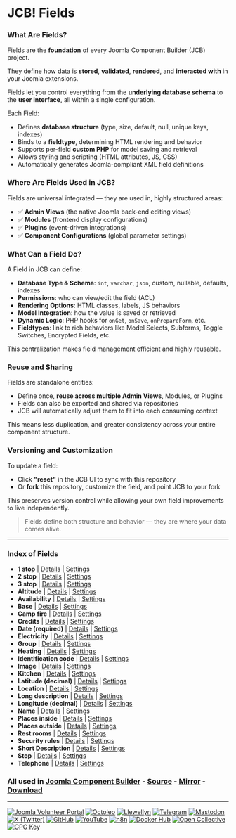 # JCB! Fields

### What Are Fields?
Fields are the **foundation** of every Joomla Component Builder (JCB) project.

They define how data is **stored**, **validated**, **rendered**, and **interacted with** in your Joomla extensions.

Fields let you control everything from the **underlying database schema** to the **user interface**, all within a single configuration.

Each Field:
- Defines **database structure** (type, size, default, null, unique keys, indexes)
- Binds to a **fieldtype**, determining HTML rendering and behavior
- Supports per-field **custom PHP** for model saving and retrieval
- Allows styling and scripting (HTML attributes, JS, CSS)
- Automatically generates Joomla-compliant XML field definitions

### Where Are Fields Used in JCB?
Fields are universal integrated — they are used in, highly structured areas:

- ✅ **Admin Views** (the native Joomla back-end editing views)
- ✅ **Modules** (frontend display configurations)
- ✅ **Plugins** (event-driven integrations)
- ✅ **Component Configurations** (global parameter settings)

### What Can a Field Do?
A Field in JCB can define:

- **Database Type & Schema**: `int`, `varchar`, `json`, custom, nullable, defaults, indexes
- **Permissions**: who can view/edit the field (ACL)
- **Rendering Options**: HTML classes, labels, JS behaviors
- **Model Integration**: how the value is saved or retrieved
- **Dynamic Logic**: PHP hooks for `onGet`, `onSave`, `onPrepareForm`, etc.
- **Fieldtypes**: link to rich behaviors like Model Selects, Subforms, Toggle Switches, Encrypted Fields, etc.

This centralization makes field management efficient and highly reusable.

### Reuse and Sharing
Fields are standalone entities:

- Define once, **reuse across multiple Admin Views**, Modules, or Plugins
- Fields can also be exported and shared via repositories
- JCB will automatically adjust them to fit into each consuming context

This means less duplication, and greater consistency across your entire component structure.

### Versioning and Customization
To update a field:

- Click **"reset"** in the JCB UI to sync with this repository
- Or **fork** this repository, customize the field, and point JCB to your fork

This preserves version control while allowing your own field improvements to live independently.

>Fields define both structure and behavior — they are where your data comes alive.

---
### Index of Fields


 - **1 stop** | [Details](src/field/934eb37b-0fb1-4fed-b3ec-969cd0b364ee) | [Settings](src/field/934eb37b-0fb1-4fed-b3ec-969cd0b364ee/item.json)
 - **2 stop** | [Details](src/field/4a87c014-04ca-4986-8aea-43ed407ff07a) | [Settings](src/field/4a87c014-04ca-4986-8aea-43ed407ff07a/item.json)
 - **3 stop** | [Details](src/field/f68fdba1-62f1-4396-b915-cacc79206db5) | [Settings](src/field/f68fdba1-62f1-4396-b915-cacc79206db5/item.json)
 - **Altitude** | [Details](src/field/bdee9804-cf65-46da-a49a-5397789c801e) | [Settings](src/field/bdee9804-cf65-46da-a49a-5397789c801e/item.json)
 - **Availability** | [Details](src/field/7d158094-5df6-4486-87d9-d1c3f6732ced) | [Settings](src/field/7d158094-5df6-4486-87d9-d1c3f6732ced/item.json)
 - **Base** | [Details](src/field/cf7146a0-8c47-4fec-9490-34287ef14408) | [Settings](src/field/cf7146a0-8c47-4fec-9490-34287ef14408/item.json)
 - **Camp fire** | [Details](src/field/e984295c-77bf-437b-8361-4977646fae4c) | [Settings](src/field/e984295c-77bf-437b-8361-4977646fae4c/item.json)
 - **Credits** | [Details](src/field/897b1866-93ae-4c77-9d76-2d59fe32fc83) | [Settings](src/field/897b1866-93ae-4c77-9d76-2d59fe32fc83/item.json)
 - **Date (required)** | [Details](src/field/03995043-13fb-4ec7-bc66-e13434425a06) | [Settings](src/field/03995043-13fb-4ec7-bc66-e13434425a06/item.json)
 - **Electricity** | [Details](src/field/85beced9-a24c-4797-a94b-5aa7c460076e) | [Settings](src/field/85beced9-a24c-4797-a94b-5aa7c460076e/item.json)
 - **Group** | [Details](src/field/0d4a5caa-2199-4fb1-b07f-bd8071d71dbe) | [Settings](src/field/0d4a5caa-2199-4fb1-b07f-bd8071d71dbe/item.json)
 - **Heating** | [Details](src/field/fd05b628-8b23-42fc-aacc-78ebcf96ea60) | [Settings](src/field/fd05b628-8b23-42fc-aacc-78ebcf96ea60/item.json)
 - **Identification code** | [Details](src/field/68699537-3391-400c-af78-177327570b4e) | [Settings](src/field/68699537-3391-400c-af78-177327570b4e/item.json)
 - **Image** | [Details](src/field/3df662f4-5924-483e-8636-24c2ed4f27bf) | [Settings](src/field/3df662f4-5924-483e-8636-24c2ed4f27bf/item.json)
 - **Kitchen** | [Details](src/field/7b541f51-6f3f-4f78-a8b4-2dd3009714d7) | [Settings](src/field/7b541f51-6f3f-4f78-a8b4-2dd3009714d7/item.json)
 - **Latitude (decimal)** | [Details](src/field/b83771c3-ffd1-4827-a41d-a633873517c7) | [Settings](src/field/b83771c3-ffd1-4827-a41d-a633873517c7/item.json)
 - **Location** | [Details](src/field/44ac0436-5edb-4787-acea-afc18da84380) | [Settings](src/field/44ac0436-5edb-4787-acea-afc18da84380/item.json)
 - **Long description** | [Details](src/field/382f24f4-aea2-448e-927c-99d89bb6ed40) | [Settings](src/field/382f24f4-aea2-448e-927c-99d89bb6ed40/item.json)
 - **Longitude (decimal)** | [Details](src/field/2c6061d1-eb07-4f29-858b-21e4439b237b) | [Settings](src/field/2c6061d1-eb07-4f29-858b-21e4439b237b/item.json)
 - **Name** | [Details](src/field/ea8871b6-4f71-480b-bbd7-0d71322c6464) | [Settings](src/field/ea8871b6-4f71-480b-bbd7-0d71322c6464/item.json)
 - **Places inside** | [Details](src/field/00ea1e01-ff68-4feb-8649-68c63d4e062c) | [Settings](src/field/00ea1e01-ff68-4feb-8649-68c63d4e062c/item.json)
 - **Places outside** | [Details](src/field/aaf3f211-ba95-45cc-a2a1-881d6ea35d50) | [Settings](src/field/aaf3f211-ba95-45cc-a2a1-881d6ea35d50/item.json)
 - **Rest rooms** | [Details](src/field/d3a5af2d-6b37-49ba-a4b6-0940501091f8) | [Settings](src/field/d3a5af2d-6b37-49ba-a4b6-0940501091f8/item.json)
 - **Security rules** | [Details](src/field/e5acc3ed-593b-4318-a3fd-47a82e47bf45) | [Settings](src/field/e5acc3ed-593b-4318-a3fd-47a82e47bf45/item.json)
 - **Short Description** | [Details](src/field/c9896d41-82cf-42da-873f-2b7c59e22b81) | [Settings](src/field/c9896d41-82cf-42da-873f-2b7c59e22b81/item.json)
 - **Stop** | [Details](src/field/2d01d455-4120-45bf-bce3-eba4354989c0) | [Settings](src/field/2d01d455-4120-45bf-bce3-eba4354989c0/item.json)
 - **Telephone** | [Details](src/field/096fd1f5-480a-4a8b-98cf-4fceac5e7999) | [Settings](src/field/096fd1f5-480a-4a8b-98cf-4fceac5e7999/item.json)

### All used in [Joomla Component Builder](https://www.joomlacomponentbuilder.com) - [Source](https://git.vdm.dev/joomla/Component-Builder) - [Mirror](https://github.com/vdm-io/Joomla-Component-Builder) - [Download](https://git.vdm.dev/joomla/pkg-component-builder/releases)

---
[![Joomla Volunteer Portal](https://img.shields.io/badge/-Joomla-gold?logo=joomla)](https://volunteers.joomla.org/joomlers/1396-llewellyn-van-der-merwe "Join Llewellyn on the Joomla Volunteer Portal: Shaping the Future Together!") [![Octoleo](https://img.shields.io/badge/-Octoleo-black?logo=linux)](https://git.vdm.dev/octoleo "--quiet") [![Llewellyn](https://img.shields.io/badge/-Llewellyn-ffffff?logo=gitea)](https://git.vdm.dev/Llewellyn "Collaborate and Innovate with Llewellyn on Git: Building a Better Code Future!") [![Telegram](https://img.shields.io/badge/-Telegram-blue?logo=telegram)](https://t.me/Joomla_component_builder "Join Llewellyn and the Community on Telegram: Building Joomla Components Together!") [![Mastodon](https://img.shields.io/badge/-Mastodon-9e9eec?logo=mastodon)](https://joomla.social/@llewellyn "Connect and Engage with Llewellyn on Joomla Social: Empowering Communities, One Post at a Time!") [![X (Twitter)](https://img.shields.io/badge/-X-black?logo=x)](https://x.com/llewellynvdm "Join the Conversation with Llewellyn on X: Where Ideas Take Flight!") [![GitHub](https://img.shields.io/badge/-GitHub-181717?logo=github)](https://github.com/Llewellynvdm "Build, Innovate, and Thrive with Llewellyn on GitHub: Turning Ideas into Impact!") [![YouTube](https://img.shields.io/badge/-YouTube-ff0000?logo=youtube)](https://www.youtube.com/@OctoYou "Explore, Learn, and Create with Llewellyn on YouTube: Your Gateway to Inspiration!") [![n8n](https://img.shields.io/badge/-n8n-black?logo=n8n)](https://n8n.io/creators/octoleo "Effortless Automation and Impactful Workflows with Llewellyn on n8n!") [![Docker Hub](https://img.shields.io/badge/-Docker-grey?logo=docker)](https://hub.docker.com/u/llewellyn "Llewellyn on Docker: Containerize Your Creativity!") [![Open Collective](https://img.shields.io/badge/-Donate-green?logo=opencollective)](https://opencollective.com/joomla-component-builder "Donate towards JCB: Help Llewellyn financially so he can continue developing this great tool!") [![GPG Key](https://img.shields.io/badge/-GPG-blue?logo=gnupg)](https://git.vdm.dev/Llewellyn/gpg "Unlock Trust and Security with Llewellyn's GPG Key: Your Gateway to Verified Connections!")